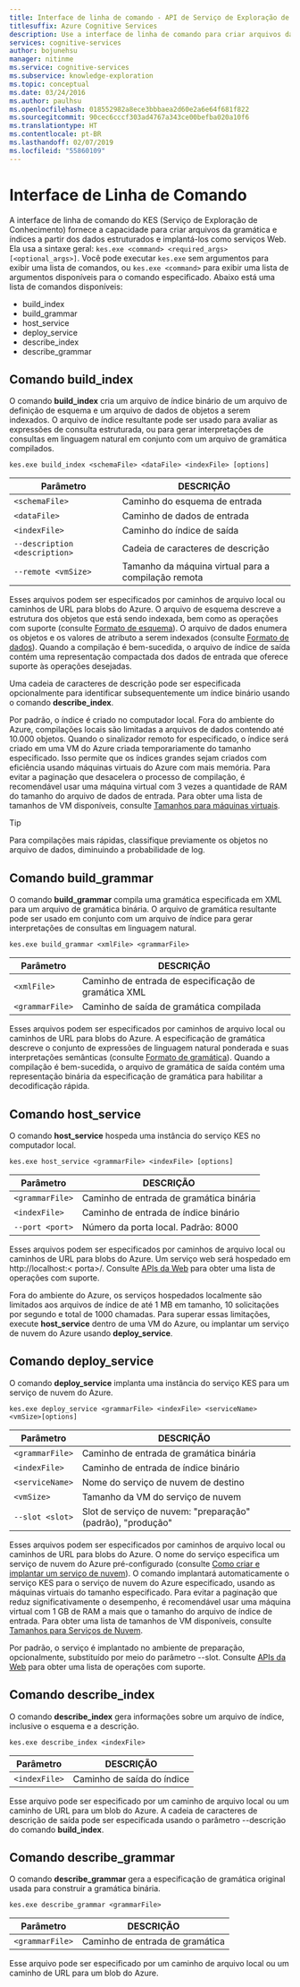 ```yaml
---
title: Interface de linha de comando - API de Serviço de Exploração de Conhecimento
titlesuffix: Azure Cognitive Services
description: Use a interface de linha de comando para criar arquivos da gramática e índices a partir dos dados estruturados e, em seguida, implantá-los como serviços Web.
services: cognitive-services
author: bojunehsu
manager: nitinme
ms.service: cognitive-services
ms.subservice: knowledge-exploration
ms.topic: conceptual
ms.date: 03/24/2016
ms.author: paulhsu
ms.openlocfilehash: 018552982a8ece3bbbaea2d60e2a6e64f681f822
ms.sourcegitcommit: 90cec6cccf303ad4767a343ce00befba020a10f6
ms.translationtype: HT
ms.contentlocale: pt-BR
ms.lasthandoff: 02/07/2019
ms.locfileid: "55860109"
---
```

# <a name="command-line-interface"></a>Interface de Linha de Comando

A interface de linha de comando do KES (Serviço de Exploração de Conhecimento) fornece a capacidade para criar arquivos da gramática e índices a partir dos dados estruturados e implantá-los como serviços Web.  Ela usa a sintaxe geral: `kes.exe <command> <required_args> [<optional_args>]`.  Você pode executar `kes.exe` sem argumentos para exibir uma lista de comandos, ou `kes.exe <command>` para exibir uma lista de argumentos disponíveis para o comando especificado.  Abaixo está uma lista de comandos disponíveis:

* build_index
* build_grammar
* host_service
* deploy_service
* describe_index
* describe_grammar

<a name="build_index-command"></a>

## <a name="buildindex-command"></a>Comando build_index

O comando **build_index** cria um arquivo de índice binário de um arquivo de definição de esquema e um arquivo de dados de objetos a serem indexados.  O arquivo de índice resultante pode ser usado para avaliar as expressões de consulta estruturada, ou para gerar interpretações de consultas em linguagem natural em conjunto com um arquivo de gramática compilados.

`kes.exe build_index <schemaFile> <dataFile> <indexFile> [options]`

| Parâmetro      | DESCRIÇÃO               |
|----------------|---------------------------|
| `<schemaFile>` | Caminho do esquema de entrada |
| `<dataFile>`   | Caminho de dados de entrada   |
| `<indexFile>`  | Caminho do índice de saída |
| `--description <description>` | Cadeia de caracteres de descrição |
| `--remote <vmSize>`           | Tamanho da máquina virtual para a compilação remota |

Esses arquivos podem ser especificados por caminhos de arquivo local ou caminhos de URL para blobs do Azure.  O arquivo de esquema descreve a estrutura dos objetos que está sendo indexada, bem como as operações com suporte (consulte [Formato de esquema](SchemaFormat.md)).  O arquivo de dados enumera os objetos e os valores de atributo a serem indexados (consulte [Formato de dados](DataFormat.md)).  Quando a compilação é bem-sucedida, o arquivo de índice de saída contém uma representação compactada dos dados de entrada que oferece suporte às operações desejadas.  

Uma cadeia de caracteres de descrição pode ser especificada opcionalmente para identificar subsequentemente um índice binário usando o comando **describe_index**.  

Por padrão, o índice é criado no computador local.  Fora do ambiente do Azure, compilações locais são limitadas a arquivos de dados contendo até 10.000 objetos.  Quando o sinalizador remoto for especificado, o índice será criado em uma VM do Azure criada temporariamente do tamanho especificado.  Isso permite que os índices grandes sejam criados com eficiência usando máquinas virtuais do Azure com mais memória.  Para evitar a paginação que desacelera o processo de compilação, é recomendável usar uma máquina virtual com 3 vezes a quantidade de RAM do tamanho do arquivo de dados de entrada.  Para obter uma lista de tamanhos de VM disponíveis, consulte [Tamanhos para máquinas virtuais](../../../articles/virtual-machines/virtual-machines-windows-sizes.md).

> [!TIP] 
> Para compilações mais rápidas, classifique previamente os objetos no arquivo de dados, diminuindo a probabilidade de log.

<a name="build_grammar-command"></a>

## <a name="buildgrammar-command"></a>Comando build_grammar

O comando **build_grammar** compila uma gramática especificada em XML para um arquivo de gramática binária.  O arquivo de gramática resultante pode ser usado em conjunto com um arquivo de índice para gerar interpretações de consultas em linguagem natural.

`kes.exe build_grammar <xmlFile> <grammarFile>`

| Parâmetro       | DESCRIÇÃO               |
|-----------------|---------------------------|
| `<xmlFile>`     | Caminho de entrada de especificação de gramática XML |
| `<grammarFile>` | Caminho de saída de gramática compilada         |

Esses arquivos podem ser especificados por caminhos de arquivo local ou caminhos de URL para blobs do Azure.  A especificação de gramática descreve o conjunto de expressões de linguagem natural ponderada e suas interpretações semânticas (consulte [Formato de gramática](GrammarFormat.md)).  Quando a compilação é bem-sucedida, o arquivo de gramática de saída contém uma representação binária da especificação de gramática para habilitar a decodificação rápida.

<a name="host_service-command"/>

## <a name="hostservice-command"></a>Comando host_service

O comando **host_service** hospeda uma instância do serviço KES no computador local.

`kes.exe host_service <grammarFile> <indexFile> [options]`

| Parâmetro       | DESCRIÇÃO                |
|-----------------|----------------------------|
| `<grammarFile>` | Caminho de entrada de gramática binária         |
| `<indexFile>`   | Caminho de entrada de índice binário           |
| `--port <port>` | Número da porta local.  Padrão: 8000 |

Esses arquivos podem ser especificados por caminhos de arquivo local ou caminhos de URL para blobs do Azure.  Um serviço web será hospedado em http://localhost:&lt; porta&gt;/.  Consulte [APIs da Web](WebAPI.md) para obter uma lista de operações com suporte.

Fora do ambiente do Azure, os serviços hospedados localmente são limitados aos arquivos de índice de até 1 MB em tamanho, 10 solicitações por segundo e total de 1000 chamadas.  Para superar essas limitações, execute **host_service** dentro de uma VM do Azure, ou implantar um serviço de nuvem do Azure usando **deploy_service**.

<a name="deploy_service-command"/>

## <a name="deployservice-command"></a>Comando deploy_service

O comando **deploy_service** implanta uma instância do serviço KES para um serviço de nuvem do Azure.

`kes.exe deploy_service <grammarFile> <indexFile> <serviceName> <vmSize>[options]`

| Parâmetro       | DESCRIÇÃO                  |
|-----------------|------------------------------|
| `<grammarFile>` | Caminho de entrada de gramática binária           |
| `<indexFile>`   | Caminho de entrada de índice binário             |
| `<serviceName>` | Nome do serviço de nuvem de destino |
| `<vmSize>`      | Tamanho da VM do serviço de nuvem     |
| `--slot <slot>` | Slot de serviço de nuvem: "preparação" (padrão), "produção" |

Esses arquivos podem ser especificados por caminhos de arquivo local ou caminhos de URL para blobs do Azure.  O nome do serviço especifica um serviço de nuvem do Azure pré-configurado (consulte [Como criar e implantar um serviço de nuvem](../../../articles/cloud-services/cloud-services-how-to-create-deploy-portal.md)).  O comando implantará automaticamente o serviço KES para o serviço de nuvem do Azure especificado, usando as máquinas virtuais do tamanho especificado.  Para evitar a paginação que reduz significativamente o desempenho, é recomendável usar uma máquina virtual com 1 GB de RAM a mais que o tamanho do arquivo de índice de entrada.  Para obter uma lista de tamanhos de VM disponíveis, consulte [Tamanhos para Serviços de Nuvem](../../../articles/cloud-services/cloud-services-sizes-specs.md).

Por padrão, o serviço é implantado no ambiente de preparação, opcionalmente, substituído por meio do parâmetro --slot.  Consulte [APIs da Web](WebAPI.md) para obter uma lista de operações com suporte.

<a name="describe_index-command"/>

## <a name="describeindex-command"></a>Comando describe_index

O comando **describe_index** gera informações sobre um arquivo de índice, inclusive o esquema e a descrição.

`kes.exe describe_index <indexFile>`

| Parâmetro     | DESCRIÇÃO      |
|---------------|------------------|
| `<indexFile>` | Caminho de saída do índice |

Esse arquivo pode ser especificado por um caminho de arquivo local ou um caminho de URL para um blob do Azure.  A cadeia de caracteres de descrição de saída pode ser especificada usando o parâmetro --descrição do comando **build_index**.

<a name="describe_grammar-command"/>

## <a name="describegrammar-command"></a>Comando describe_grammar

O comando **describe_grammar** gera a especificação de gramática original usada para construir a gramática binária.

`kes.exe describe_grammar <grammarFile>`

| Parâmetro       | DESCRIÇÃO      |
|-----------------|------------------|
| `<grammarFile>` | Caminho de entrada de gramática |

Esse arquivo pode ser especificado por um caminho de arquivo local ou um caminho de URL para um blob do Azure.


